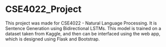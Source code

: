 # CSE4022_Project  

This project was made for CSE4022 - Natural Language Processing. It is Sentence Generation using Bidirectional LSTMs. This model is trained on a dataset taken from Kaggle, and then can be interfaced using the web app, which is designed using Flask and Bootstrap.
